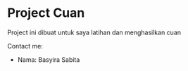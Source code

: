 # Project Cuan

Project ini dibuat untuk saya latihan dan menghasilkan cuan

Contact me:
- Nama: Basyira Sabita